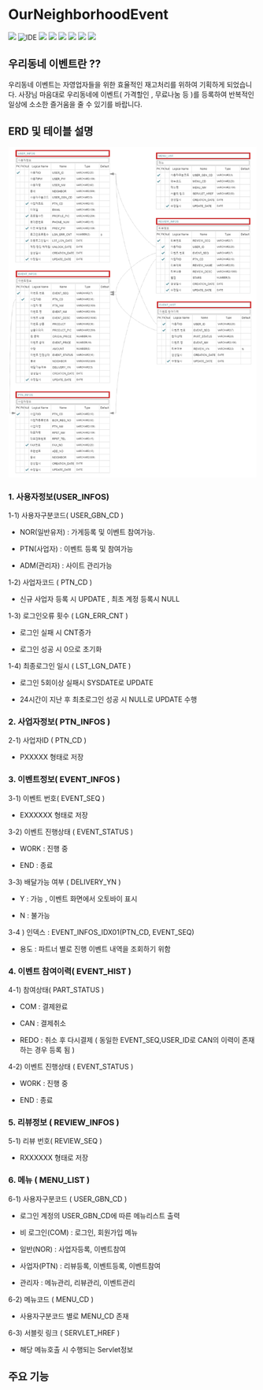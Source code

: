 # OurNeighborhoodEvent

<p>
    <img src="https://img.shields.io/badge/version-1.0.0-rgb(26, 188, 156).svg" />
    <img alt="IDE" src="https://img.shields.io/badge/IDE-Eclipse Jee -rgb(26, 188, 156).svg" />
    <img src="https://img.shields.io/badge/Apache-8.5-green.svg" />
    <img src="https://img.shields.io/badge/spring-4.3.9-green.svg" />
    <img src="https://img.shields.io/badge/java-1.8-blue.svg" />  
    <img src="https://img.shields.io/badge/Mybatis-3.2.2-rgb(243, 156, 18).svg" />
    <img src="https://img.shields.io/badge/Oracle11g -rgb(243, 156, 18).svg" />
    <img src="https://img.shields.io/badge/bootstrap 4.3.7 -rgb(255, 204, 000).svg" />
</p>

## 우리동네 이벤트란 ??  

우리동네 이벤트는 자영업자들을 위한 효율적인 재고처리를 위하여 기획하게 되었습니다.
사장님 마음대로 우리동네에 이벤트( 가격할인 , 무료나눔 등 )를 등록하여 반복적인 일상에 소소한 즐거움을 줄 수 있기를 바랍니다.

  
## ERD 및 테이블 설명

![erd](./readmeSource/erd.png)


### 1. 사용자정보(USER_INFOS)


1-1) 사용자구분코드( USER_GBN_CD )


- NOR(일반유저) : 가게등록 및 이벤트 참여가능.


- PTN(사업자) : 이벤트 등록 및 참여가능


- ADM(관리자) : 사이트 관리가능


1-2) 사업자코드 ( PTN_CD )


- 신규 사업자 등록 시 UPDATE , 최초 계정 등록시 NULL


1-3) 로그인오류 횟수 ( LGN_ERR_CNT )


- 로그인 실패 시 CNT증가


- 로그인 성공 시 0으로 초기화


1-4) 최종로그인 일시 ( LST_LGN_DATE )


- 로그인 5회이상 실패시 SYSDATE로 UPDATE


- 24시간이 지난 후 최초로그인 성공 시 NULL로 UPDATE 수행


### 2. 사업자정보( PTN_INFOS )


2-1) 사업자ID ( PTN_CD )


- PXXXXX 형태로 저장


### 3. 이벤트정보( EVENT_INFOS )


3-1) 이벤트 번호( EVENT_SEQ )


- EXXXXXX 형태로 저장


3-2) 이벤트 진행상태 ( EVENT_STATUS )

- WORK : 진행 중


- END : 종료


3-3) 배달가능 여부 ( DELIVERY_YN )


- Y : 가능 , 이벤트 화면에서 오토바이 표시


- N : 불가능


3-4 ) 인덱스 : EVENT_INFOS_IDX01(PTN_CD, EVENT_SEQ)


- 용도 : 파트너 별로 진행 이벤트 내역을 조회하기 위함


### 4. 이벤트 참여이력( EVENT_HIST )


4-1) 참여상태( PART_STATUS )


- COM : 결제완료


- CAN : 결제취소


- REDO : 취소 후 다시결제 ( 동일한 EVENT_SEQ,USER_ID로 CAN의 이력이 존재하는 경우 등록 됨 )


4-2) 이벤트 진행상태 ( EVENT_STATUS )


- WORK : 진행 중


- END : 종료


### 5. 리뷰정보 ( REVIEW_INFOS )


5-1) 리뷰 번호( REVIEW_SEQ )


- RXXXXXX 형태로 저장


### 6. 메뉴 ( MENU_LIST )


6-1) 사용자구분코드 ( USER_GBN_CD )


- 로그인 계정의 USER_GBN_CD에 따른 메뉴리스트 출력


- 비 로그인(COM) : 로그인, 회원가입 메뉴


- 일반(NOR) : 사업자등록, 이벤트참여


- 사업자(PTN) : 리뷰등록, 이벤트등록, 이벤트참여


- 관리자 : 메뉴관리, 리뷰관리, 이벤트관리


6-2) 메뉴코드 ( MENU_CD )


- 사용자구분코드 별로 MENU_CD 존재


6-3) 서블릿 링크 ( SERVLET_HREF )


- 해당 메뉴호출 시 수행되는 Servlet정보



## 주요 기능




